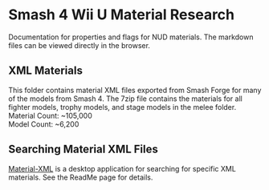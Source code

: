 # Smash 4 Wii U Material Research
Documentation for properties and flags for NUD materials. The markdown files can be viewed directly in the browser.

## XML Materials
This folder contains material XML files exported from Smash Forge for many of
the models from Smash 4. The 7zip file contains the materials for all fighter
models, trophy models, and stage models in the melee folder.
Material Count: ~105,000  
Model Count: ~6,200  

## Searching Material XML Files
[Material-XML](https://github.com/ScanMountGoat/Smash-Material-XML) is a desktop application for
searching for specific XML materials. See the ReadMe page for details.
